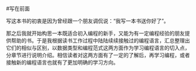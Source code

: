 #写在前面


写这本书的初衷是因为曾经跟一个朋友调侃说：“我写一本书送你好了”。

那之后我就开始构思一本既适合初入编程的新手，又能为有一定编程经验的朋友提供帮助的书。于是我根据读书工作过程中陆陆续续接触过的编程语言，汇总整理出它们的相似与区别，以数据类型和编程范式这两方面作为学习编程语言的切入点，分章节进行说明介绍。相信读者对这两方面有了一定的了解后，再学习编程，或者接触新的编程语言也就有了更加明确的学习方向。


